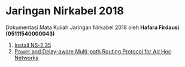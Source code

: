# Jaringan Nirkabel 2018
Dokumentasi Mata Kuliah Jaringan Nirkabel 2018 oleh **Hafara Firdausi (05111540000043)**

1. [Install NS-2.35](/install-ns2.md)
2. [Power and Delay-aware Multi-path Routing Protocol for Ad Hoc Networks](/AOMDV-energy)